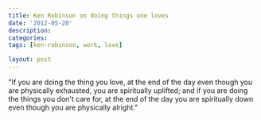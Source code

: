 ```yaml
---
title: Ken Robinson on doing things one loves
date: '2012-05-20'
description:
categories:
tags: [ken-robinson, work, love]

layout: post
---
```


"If you are doing the thing you love, at the end of the day even though you are physically exhausted, you are spiritually uplifted; and if you are doing the things you don't care for, at the end of the day you are spiritually down even though you are physically alright."